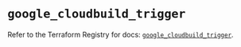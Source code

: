 # `google_cloudbuild_trigger`

Refer to the Terraform Registry for docs: [`google_cloudbuild_trigger`](https://registry.terraform.io/providers/drfaust92/google/4.16.4/docs/resources/cloudbuild_trigger).
